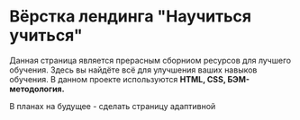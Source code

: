 # Вёрстка лендинга "Научиться учиться"

Данная страница является прерасным сборниом ресурсов для лучшего обучения. Здесь вы найдёте всё для улучшения ваших навыков обучения.
В данном проекте используются **HTML, CSS, БЭМ-методология.**

В планах на будущее - сделать страницу адаптивной

